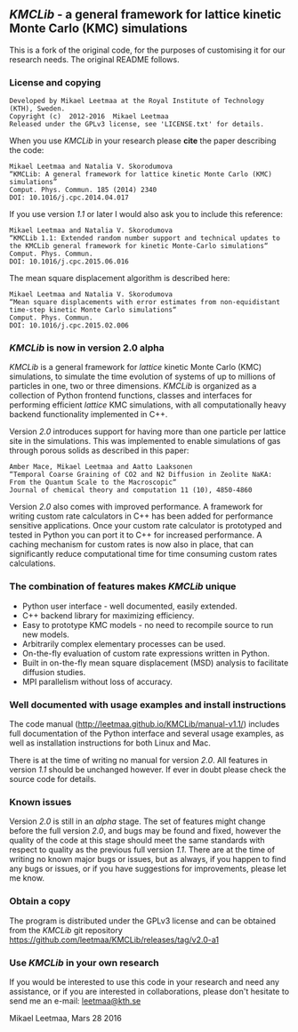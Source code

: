 ## *KMCLib* - a general framework for lattice kinetic Monte Carlo (KMC) simulations

This is a fork of the original code, for the purposes of customising it for our research needs.  The original README follows.

### License and copying

    Developed by Mikael Leetmaa at the Royal Institute of Technology (KTH), Sweden.
    Copyright (c)  2012-2016  Mikael Leetmaa
    Released under the GPLv3 license, see 'LICENSE.txt' for details.

When you use *KMCLib* in your research please **cite** the paper describing the code:

    Mikael Leetmaa and Natalia V. Skorodumova
    “KMCLib: A general framework for lattice kinetic Monte Carlo (KMC) simulations”
    Comput. Phys. Commun. 185 (2014) 2340
    DOI: 10.1016/j.cpc.2014.04.017

If you use version *1.1* or later I would also ask you to include this reference:

    Mikael Leetmaa and Natalia V. Skorodumova
    “KMCLib 1.1: Extended random number support and technical updates to the KMCLib general framework for kinetic Monte-Carlo simulations“
    Comput. Phys. Commun.
    DOI: 10.1016/j.cpc.2015.06.016

The mean square displacement algorithm is described here:

    Mikael Leetmaa and Natalia V. Skorodumova
    “Mean square displacements with error estimates from non-equidistant time-step kinetic Monte Carlo simulations“
    Comput. Phys. Commun.
    DOI: 10.1016/j.cpc.2015.02.006


### *KMCLib* is now in version 2.0 alpha

*KMCLib* is a general framework for *lattice* kinetic Monte Carlo (KMC) simulations, to simulate the time evolution of systems of up to millions of particles in one, two or three dimensions. *KMCLib* is organized as a collection of Python frontend functions, classes and interfaces for performing efficient *lattice* KMC simulations, with all computationally heavy backend functionality implemented in C++.

Version *2.0* introduces support for having more than one particle per lattice site in the simulations. This was implemented to enable simulations of gas through porous solids as described in this paper:

    Amber Mace, Mikael Leetmaa and Aatto Laaksonen
    “Temporal Coarse Graining of CO2 and N2 Diffusion in Zeolite NaKA: From the Quantum Scale to the Macroscopic“
    Journal of chemical theory and computation 11 (10), 4850-4860

Version *2.0* also comes with improved performance. A framework for writing custom rate calculators in C++ has been added for performance sensitive applications. Once your custom rate calculator is prototyped and tested in Python you can port it to C++ for increased performance. A caching mechanism for custom rates is now also in place, that can significantly reduce computational time for time consuming custom rates calculations.

### The combination of features makes *KMCLib* unique
* Python user interface - well documented, easily extended.
* C++ backend library for maximizing efficiency.
* Easy to prototype KMC models - no need to recompile source to run new models.
* Arbitrarily complex elementary processes can be used.
* On-the-fly evaluation of custom rate expressions written in Python.
* Built in on-the-fly mean square displacement (MSD) analysis to facilitate diffusion studies.
* MPI parallelism without loss of accuracy.

### Well documented with usage examples and install instructions
The code manual (http://leetmaa.github.io/KMCLib/manual-v1.1/) includes full documentation of the Python interface and several usage examples, as well as installation instructions for both Linux and Mac.

There is at the time of writing no manual for version *2.0*. All features in version *1.1* should be unchanged however. If ever in doubt please check the source code for details.

### Known issues
Version *2.0* is still in an *alpha* stage. The set of features might change before the full version *2.0*, and bugs may be found and fixed, however the quality of the code at this stage should meet the same standards with respect to quality as the previous full version *1.1*. There are at the time of writing no known major bugs or issues, but as always, if you happen to find any bugs or issues, or if you have suggestions for improvements, please let me know.

### Obtain a copy
The program is distributed under the GPLv3 license and can be obtained from the *KMCLib* git repository https://github.com/leetmaa/KMCLib/releases/tag/v2.0-a1

### Use *KMCLib* in your own research
If you would be interested to use this code in your research and need any assistance, or if you are interested in collaborations, please don't hesitate to send me an e-mail: leetmaa@kth.se


Mikael Leetmaa, Mars 28 2016


